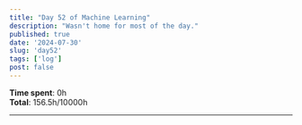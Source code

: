 ```yaml
---
title: "Day 52 of Machine Learning"
description: "Wasn't home for most of the day."
published: true
date: '2024-07-30'
slug: 'day52'
tags: ['log']
post: false
---
```

<script>
    import Image from '$lib/components/Image.svelte';
</script>


**Time spent**: 0h<br /> **Total**: 156.5h/10000h

___
